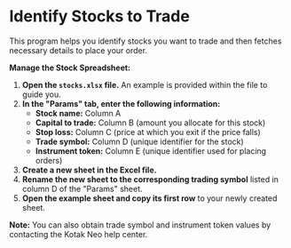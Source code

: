 **Identify Stocks to Trade**
=========================

This program helps you identify stocks you want to trade and then fetches necessary details to place your order.

**Manage the Stock Spreadsheet:**

1. **Open the `stocks.xlsx` file.** An example is provided within the file to guide you.
2. **In the "Params" tab, enter the following information:**
    * **Stock name:** Column A
    * **Capital to trade:** Column B (amount you allocate for this stock)
    * **Stop loss:** Column C (price at which you exit if the price falls)
    * **Trade symbol:** Column D (unique identifier for the stock)
    * **Instrument token:** Column E (unique identifier used for placing orders)
3. **Create a new sheet in the Excel file.**
4. **Rename the new sheet to the corresponding trading symbol** listed in column D of the "Params" sheet.
5. **Open the example sheet and copy its first row** to your newly created sheet.

**Note:** You can also obtain trade symbol and instrument token values by contacting the Kotak Neo help center.
